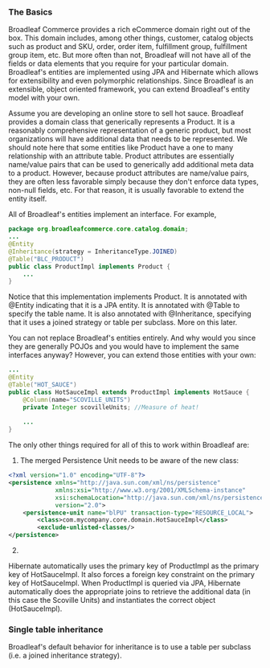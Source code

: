 ### The Basics ###
Broadleaf Commerce provides a rich eCommerce domain right out of the box.  This domain includes, among other things, customer, catalog objects such as product and SKU, order, order item, fulfillment group, fulfillment group item, etc.  But more often than not, Broadleaf will not have all of the fields or data elements that you require for your particular domain.  Broadleaf's entities are implemented using JPA and Hibernate which allows for extensibility and even polymorphic relationships.  Since Broadleaf is an extensible, object oriented framework, you can extend Broadleaf's entity model with your own.

Assume you are developing an online store to sell hot sauce.  Broadleaf provides a domain class that generically represents a Product.  It is a reasonably comprehensive representation of a generic product, but most organizations will have additional data that needs to be represented.  We should note here that some entities like Product have a one to many relationship with an attribute table.  Product attributes are essentially name/value pairs that can be used to generically add additional meta data to a product.  However, because product attributes are name/value pairs, they are often less favorable simply because they don't enforce data types, non-null fields, etc.  For that reason, it is usually favorable to extend the entity itself.

All of Broadleaf's entities implement an interface. For example,
```java
package org.broadleafcommerce.core.catalog.domain;
...
@Entity
@Inheritance(strategy = InheritanceType.JOINED)
@Table("BLC_PRODUCT")
public class ProductImpl implements Product {
    ...
}
```

Notice that this implementation implements Product.  It is annotated with @Entity indicating that it is a JPA entity.  It is annotated with @Table to specify the table name.  It is also annotated with @Inheritance, specifying that it uses a joined strategy or table per subclass.  More on this later.

You can not replace Broadleaf's entities entirely.  And why would you since they are generally POJOs and you would have to implement the same interfaces anyway?  However, you can extend those entities with your own:
```java
...
@Entity
@Table("HOT_SAUCE")
public class HotSauceImpl extends ProductImpl implements HotSauce {
    @Column(name="SCOVILLE_UNITS")
    private Integer scovilleUnits; //Measure of heat!
    
    ...
} 
```
The only other things required for all of this to work within Broadleaf are:
1. The merged Persistence Unit needs to be aware of the new class:
```xml
<?xml version="1.0" encoding="UTF-8"?>
<persistence xmlns="http://java.sun.com/xml/ns/persistence"
             xmlns:xsi="http://www.w3.org/2001/XMLSchema-instance"
             xsi:schemaLocation="http://java.sun.com/xml/ns/persistence http://java.sun.com/xml/ns/persistence/persistence_2_0.xsd"
             version="2.0">
	<persistence-unit name="blPU" transaction-type="RESOURCE_LOCAL">
        <class>com.mycompany.core.domain.HotSauceImpl</class>
        <exclude-unlisted-classes/>
</persistence>
```
2. 

Hibernate automatically uses the primary key of ProductImpl as the primary key of HotSauceImpl.  It also forces a foreign key constraint on the primary key of HotSauceImpl.  When ProductImpl is queried via JPA, Hibernate automatically does the appropriate joins to retrieve the additional data (in this case the Scoville Units) and instantiates the correct object (HotSauceImpl). 


### Single table inheritance ###
Broadleaf's default behavior for inheritance is to use a table per subclass (i.e. a joined inheritance strategy).